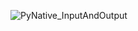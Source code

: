 ![PyNative_InputAndOutput](https://github.com/user-attachments/assets/bff1968b-900d-45d5-a89d-458a7d64cabf)
